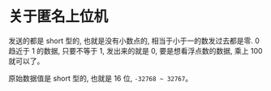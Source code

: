 # 关于匿名上位机

发送的都是 short 型的, 也就是没有小数点的, 相当于小于一的数发过去都是零.	0 趋近于 1 的数据, 只要不等于 1, 发出来的就是 0, 要是想看浮点数的数据, 乘上 100 就可以了。

原始数据值是 short 型的, 也就是 16 位,  `-32768 ~ 32767`。
